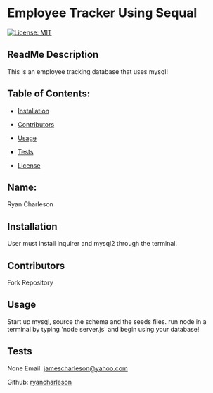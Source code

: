 # Employee Tracker Using Sequal
  [![License: MIT](https://img.shields.io/badge/License-MIT-yellow.svg)](https://opensource.org/licenses/MIT)
  ## ReadMe Description 

  This is an employee tracking database that uses mysql! 
  ## Table of Contents: 

  * [Installation](#installation) 

  * [Contributors](#contributors) 

  * [Usage](#usage) 

  * [Tests](#tests) 

  * [License](#license) 

  ## Name: 

  Ryan Charleson
  ## Installation 

  User must install inquirer and mysql2 through the terminal.
  ## Contributors 

  Fork Repository
  ## Usage 

  Start up mysql, source the schema and the seeds files. run node in a terminal by typing 'node server.js' and begin using your database! 
  ## Tests 

  None
  Email: jamescharleson@yahoo.com 

  Github: [ryancharleson](https://github.com/ryancharleson) 
